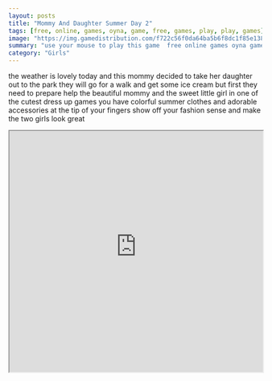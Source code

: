 ```yaml
---
layout: posts
title: "Mommy And Daughter Summer Day 2"
tags: [free, online, games, oyna, game, free, games, play, play, games]
image: "https://img.gamedistribution.com/f722c56f0da64ba5b6f8dc1f85e13845.jpg"
summary: "use your mouse to play this game  free online games oyna game free games play play games"
category: "Girls"
---
```


the weather is lovely today and this mommy decided to take her daughter out to the park they will go for a walk and get some ice cream but first they need to prepare help the beautiful mommy and the sweet little girl in one of the cutest dress up games you have colorful summer clothes and adorable accessories at the tip of your fingers show off your fashion sense and make the two girls look great

<iframe width="100%" height="480px;" src="https://html5.gamedistribution.com/f722c56f0da64ba5b6f8dc1f85e13845/"></iframe>